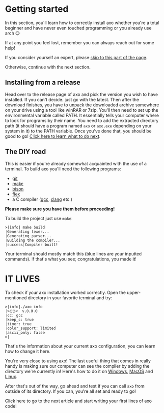 # Getting started
In this section, you'll learn how to correctly install axo whether you're a total beginner and have never even touched programming or you already use arch 😉

If at any point you feel lost, remember you can always reach out for some help!

If you consider yourself an expert, please [skip to this part of the page](starting?id=the-diy-road).

Otherwise, continue with the next section.

## Installing from a release
Head over to the release page of axo and pick the version you wish to have installed. If you can't decide. just go with the latest. Then after the download finishes, you have to unpack the downloaded archive somewhere on your drive using a tool like winRAR or 7zip.
You'll then need to set up the environmental variable called PATH. It essentially tells your computer where to look for programs by their name. You need to add the extracted directory path (it should have a program named `axo` or `axo.exe` depending on your system in it) to the PATH variable.
Once you've done that, you should be good to go! [Click here to learn what to do next](starting?id=it-lives).

## The DIY road
This is easier if you're already somewhat acquainted with the use of a terminal. To build axo you'll need the following programs:
- [git](https://git-scm.com/)
- [make](https://www.gnu.org/software/make/)
- [bison](https://www.gnu.org/software/bison/)
- [flex](https://ftp.gnu.org/old-gnu/Manuals/flex-2.5.4/html_mono/flex.html)
- a C compiler ([gcc](https://gcc.gnu.org/), [clang](https://clang.llvm.org/) etc.)

**Please make sure you have them before proceeding!**

To build the project just use `make`:
```terminal
>|info| make build
|Generating lexer...
|Generating parser...
|Building the compiler... 
|success|Compiler built!
```
Your terminal should mostly match this (blue lines are your inputted commands).
If that's what you see; congratulations, you made it!


# IT LIVES

To check if your axo installation worked correctly. Open the upper-mentioned directory in your favorite terminal and try:
```terminal
>|info|./axo info
|>ᑢᑔ<  v.0.0.0
|cc: gcc
|keep_c: true
|timer: true
|color_support: limited
|ascii_only: false
>|
```

That's the information about your current axo configuration, you can learn how to change it here.

You're very close to using axo! The last useful thing that comes in really handy is making sure our computer can see the compiler by adding the directory we're currently in!
Here's how to do it on [Windows](https://learn.microsoft.com/en-us/previous-versions/office/developer/sharepoint-2010/ee537574(v=office.14)), [MacOS](https://pimylifeup.com/macos-path-environment-variable/) and [Linux](https://www.baeldung.com/linux/path-variable).

After that's out of the way, go ahead and test if you can call `axo` from outside of its directory. If you can, you're all set and ready to go!

Click here to go to the next article and start writing your first lines of axo code!

